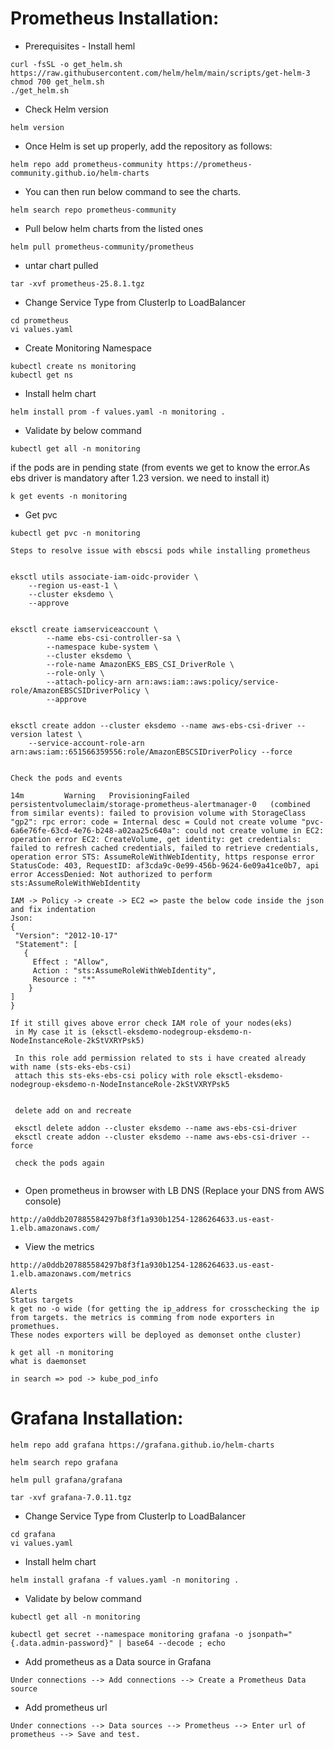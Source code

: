 # Prometheus Installation:

- Prerequisites - Install heml

```
curl -fsSL -o get_helm.sh https://raw.githubusercontent.com/helm/helm/main/scripts/get-helm-3
chmod 700 get_helm.sh
./get_helm.sh
```

- Check Helm version
```
helm version
```
- Once Helm is set up properly, add the repository as follows:
```
helm repo add prometheus-community https://prometheus-community.github.io/helm-charts
```
- You can then run below command to see the charts.
```
helm search repo prometheus-community
``` 
- Pull below helm charts from the listed ones
```
helm pull prometheus-community/prometheus
```
- untar chart pulled
```
tar -xvf prometheus-25.8.1.tgz
```
- Change Service Type from ClusterIp to LoadBalancer
```
cd prometheus
vi values.yaml
```
- Create Monitoring Namespace
```
kubectl create ns monitoring
kubectl get ns
```
- Install helm chart
```
helm install prom -f values.yaml -n monitoring .
```
- Validate by below command
```
kubectl get all -n monitoring
```
if the pods are in pending state (from events we get to know the error.As ebs driver is mandatory after 1.23 version. we need to install it)
```
k get events -n monitoring
````
- Get pvc
```  
kubectl get pvc -n monitoring
```
```
Steps to resolve issue with ebscsi pods while installing prometheus


eksctl utils associate-iam-oidc-provider \
    --region us-east-1 \
    --cluster eksdemo \
    --approve


eksctl create iamserviceaccount \
        --name ebs-csi-controller-sa \
        --namespace kube-system \
        --cluster eksdemo \
        --role-name AmazonEKS_EBS_CSI_DriverRole \
        --role-only \
        --attach-policy-arn arn:aws:iam::aws:policy/service-role/AmazonEBSCSIDriverPolicy \
        --approve
 
 
eksctl create addon --cluster eksdemo --name aws-ebs-csi-driver --version latest \
    --service-account-role-arn arn:aws:iam::651566359556:role/AmazonEBSCSIDriverPolicy --force


Check the pods and events 

14m         Warning   ProvisioningFailed     persistentvolumeclaim/storage-prometheus-alertmanager-0   (combined from similar events): failed to provision volume with StorageClass "gp2": rpc error: code = Internal desc = Could not create volume "pvc-6a6e76fe-63cd-4e76-b248-a02aa25c640a": could not create volume in EC2: operation error EC2: CreateVolume, get identity: get credentials: failed to refresh cached credentials, failed to retrieve credentials, operation error STS: AssumeRoleWithWebIdentity, https response error StatusCode: 403, RequestID: af3cda9c-0e99-456b-9624-6e09a41ce0b7, api error AccessDenied: Not authorized to perform sts:AssumeRoleWithWebIdentity

IAM -> Policy -> create -> EC2 => paste the below code inside the json and fix indentation
Json:
{
 "Version": "2012-10-17"
 "Statement": [
   {
     Effect : "Allow",
     Action : "sts:AssumeRoleWithWebIdentity",
     Resource : "*"
    }
]
}

If it still gives above error check IAM role of your nodes(eks)
 in My case it is (eksctl-eksdemo-nodegroup-eksdemo-n-NodeInstanceRole-2kStVXRYPsk5)

 In this role add permission related to sts i have created already with name (sts-eks-ebs-csi) 
 attach this sts-eks-ebs-csi policy with role eksctl-eksdemo-nodegroup-eksdemo-n-NodeInstanceRole-2kStVXRYPsk5
 
 
 delete add on and recreate 
 
 eksctl delete addon --cluster eksdemo --name aws-ebs-csi-driver
 eksctl create addon --cluster eksdemo --name aws-ebs-csi-driver --force
 
 check the pods again
 

```

- Open prometheus in browser with LB DNS (Replace your DNS from AWS console)
```
http://a0ddb207885584297b8f3f1a930b1254-1286264633.us-east-1.elb.amazonaws.com/
```
- View the metrics
```
http://a0ddb207885584297b8f3f1a930b1254-1286264633.us-east-1.elb.amazonaws.com/metrics
```
```
Alerts
Status targets
k get no -o wide (for getting the ip_address for crosschecking the ip from targets. the metrics is comming from node exporters in promethues. 
These nodes exporters will be deployed as demonset onthe cluster)

k get all -n monitoring
what is daemonset

in search => pod -> kube_pod_info
```

# Grafana Installation:

```
helm repo add grafana https://grafana.github.io/helm-charts
```
```
helm search repo grafana
```

```
helm pull grafana/grafana
```
```
tar -xvf grafana-7.0.11.tgz
```
- Change Service Type from ClusterIp to LoadBalancer
```
cd grafana
vi values.yaml
```
- Install helm chart
```
helm install grafana -f values.yaml -n monitoring .
```
- Validate by below command
```
kubectl get all -n monitoring
```

```
kubectl get secret --namespace monitoring grafana -o jsonpath="{.data.admin-password}" | base64 --decode ; echo
```
- Add prometheus as a Data source in Grafana
```
Under connections --> Add connections --> Create a Prometheus Data source
```
- Add prometheus url
 ```
Under connections --> Data sources --> Prometheus --> Enter url of prometheus --> Save and test.
```
